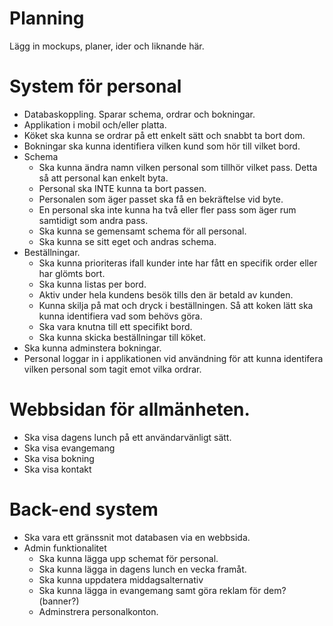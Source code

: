 # Planning
Lägg in mockups, planer, ider och liknande här.


# System för personal
* Databaskoppling. Sparar schema, ordrar och bokningar.
* Applikation i mobil och/eller platta.
* Köket ska kunna se ordrar på ett enkelt sätt och snabbt ta bort dom.
* Bokningar ska kunna identifiera vilken kund som hör till vilket bord.
* Schema
    - Ska kunna ändra namn vilken personal som tillhör vilket pass. Detta så att personal kan enkelt byta.
    - Personal ska INTE kunna ta bort passen.
    - Personalen som äger passet ska få en bekräftelse vid byte.
    - En personal ska inte kunna ha två eller fler pass som äger rum samtidigt som andra pass.
    - Ska kunna se gemensamt schema för all personal.
    - Ska kunna se sitt eget och andras schema.
* Beställningar.
    - Ska kunna prioriteras ifall kunder inte har fått en specifik order eller har glömts bort.
    - Ska kunna listas per bord.
    - Aktiv under hela kundens besök tills den är betald av kunden.
    - Kunna skilja på mat och dryck i beställningen. Så att koken lätt ska kunna identifiera vad som behövs göra.
    - Ska vara knutna till ett specifikt bord.
    - Ska kunna skicka beställningar till köket.
* Ska kunna adminstera bokningar.
* Personal loggar in i applikationen vid användning för att kunna identifera vilken personal som tagit emot vilka ordrar.
# Webbsidan för allmänheten.
* Ska visa dagens lunch på ett användarvänligt sätt.
* Ska visa evangemang
* Ska visa bokning
* Ska visa kontakt

  
# Back-end system
* Ska vara ett gränssnit mot databasen via en webbsida.
* Admin funktionalitet
  - Ska kunna lägga upp schemat för personal.
  - Ska kunna lägga in dagens lunch en vecka framåt.
  - Ska kunna uppdatera middagsalternativ
  - Ska kunna lägga in evangemang samt göra reklam för dem?(banner?)
  - Adminstrera personalkonton.
  
